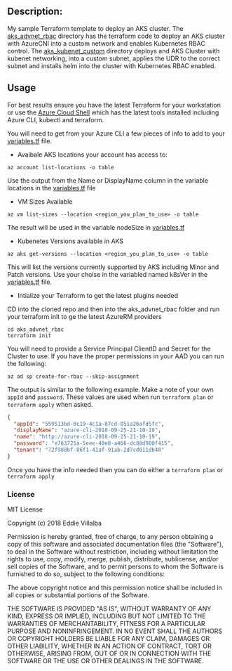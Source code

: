 ## Description:

My sample Terraform template to deploy an AKS cluster. The [aks_advnet_rbac](/aks_advnet_rbac/) directory has the terraform code to deploy an AKS cluster with AzureCNI into a custom network and enables Kubernetes RBAC control. The [aks_kubenet_custom](/aks_kubenet_custom/) directory deploys and AKS Cluster with kubenet networking, into a custom subnet, applies the UDR to the correct subnet and installs helm into the cluster with Kubernetes RBAC enabled.

## Usage

For best results ensure you have the latest Terraform for your workstation or use the [Azure Cloud Shell](https://shell.azure.com/) which has the latest tools installed including Azure CLI, kubectl and terraform.

You will need to get from your Azure CLI a few pieces of info to add to your [variables.tf](/aks_advnet_rbac/variables.tf) file. 
* Avaibale AKS locations your account has access to:
```
az account list-locations -o table
```
Use the output from the Name or DisplayName column in the variable locations in the [variables.tf](/aks_advnet_rbac/variables.tf) file

* VM Sizes Available
```
az vm list-sizes --location <region_you_plan_to_use> -o table
```
The result will be used in the variable nodeSize in [variables.tf](/aks_advnet_rbac/variables.tf)

* Kubenetes Versions available in AKS

```
az aks get-versions --location <region_you_plan_to_use> -o table
```

This will list the versions currently supported by AKS including Minor and Patch versions. Use your choise in the variabled named k8sVer in the [variables.tf](/aks_advnet_rbac/variables.tf) file.

* Intialize your Terraform to get the latest plugins needed

CD into the cloned repo and then into the aks_advnet_rbac folder and run your terraform init to ge the latest AzureRM providers
```
cd aks_advnet_rbac
terraform init
```


You will need to provide a Service Principal ClientID and Secret for the Cluster to use. If you have the proper permissions in your AAD you can run the following:
```
az ad sp create-for-rbac --skip-assignment
```

The output is similar to the following example. Make a note of your own `appId` and `password`. These values are used when run `terraform plan` or `terraform apply` when asked.

```json
{
  "appId": "559513bd-0c19-4c1a-87cd-851a26afd5fc",
  "displayName": "azure-cli-2018-09-25-21-10-19",
  "name": "http://azure-cli-2018-09-25-21-10-19",
  "password": "e763725a-5eee-40e8-a466-dc88d980f415",
  "tenant": "72f988bf-86f1-41af-91ab-2d7cd011db48"
}
```
Once you have the info needed then you can do either a `terraform plan` or `terraform apply`


### License
MIT License

Copyright (c) 2018 Eddie Villalba

Permission is hereby granted, free of charge, to any person obtaining a copy
of this software and associated documentation files (the "Software"), to deal
in the Software without restriction, including without limitation the rights
to use, copy, modify, merge, publish, distribute, sublicense, and/or sell
copies of the Software, and to permit persons to whom the Software is
furnished to do so, subject to the following conditions:

The above copyright notice and this permission notice shall be included in all
copies or substantial portions of the Software.

THE SOFTWARE IS PROVIDED "AS IS", WITHOUT WARRANTY OF ANY KIND, EXPRESS OR
IMPLIED, INCLUDING BUT NOT LIMITED TO THE WARRANTIES OF MERCHANTABILITY,
FITNESS FOR A PARTICULAR PURPOSE AND NONINFRINGEMENT. IN NO EVENT SHALL THE
AUTHORS OR COPYRIGHT HOLDERS BE LIABLE FOR ANY CLAIM, DAMAGES OR OTHER
LIABILITY, WHETHER IN AN ACTION OF CONTRACT, TORT OR OTHERWISE, ARISING FROM,
OUT OF OR IN CONNECTION WITH THE SOFTWARE OR THE USE OR OTHER DEALINGS IN THE
SOFTWARE.
